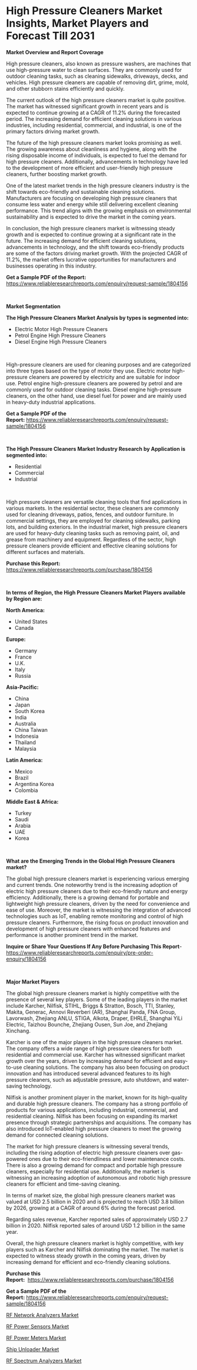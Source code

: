 <p><h1>High Pressure Cleaners Market Insights, Market Players and Forecast Till 2031</h1></p><p><strong>Market Overview and Report Coverage</strong></p>
<p><p>High pressure cleaners, also known as pressure washers, are machines that use high-pressure water to clean surfaces. They are commonly used for outdoor cleaning tasks, such as cleaning sidewalks, driveways, decks, and vehicles. High pressure cleaners are capable of removing dirt, grime, mold, and other stubborn stains efficiently and quickly.</p><p>The current outlook of the high pressure cleaners market is quite positive. The market has witnessed significant growth in recent years and is expected to continue growing at a CAGR of 11.2% during the forecasted period. The increasing demand for efficient cleaning solutions in various industries, including residential, commercial, and industrial, is one of the primary factors driving market growth.</p><p>The future of the high pressure cleaners market looks promising as well. The growing awareness about cleanliness and hygiene, along with the rising disposable income of individuals, is expected to fuel the demand for high pressure cleaners. Additionally, advancements in technology have led to the development of more efficient and user-friendly high pressure cleaners, further boosting market growth.</p><p>One of the latest market trends in the high pressure cleaners industry is the shift towards eco-friendly and sustainable cleaning solutions. Manufacturers are focusing on developing high pressure cleaners that consume less water and energy while still delivering excellent cleaning performance. This trend aligns with the growing emphasis on environmental sustainability and is expected to drive the market in the coming years.</p><p>In conclusion, the high pressure cleaners market is witnessing steady growth and is expected to continue growing at a significant rate in the future. The increasing demand for efficient cleaning solutions, advancements in technology, and the shift towards eco-friendly products are some of the factors driving market growth. With the projected CAGR of 11.2%, the market offers lucrative opportunities for manufacturers and businesses operating in this industry.</p></p>
<p><strong>Get a Sample PDF of the Report:</strong> <a href="https://www.reliableresearchreports.com/enquiry/request-sample/1804156">https://www.reliableresearchreports.com/enquiry/request-sample/1804156</a></p>
<p>&nbsp;</p>
<p><strong>Market Segmentation</strong></p>
<p><strong>The High Pressure Cleaners Market Analysis by types is segmented into:</strong></p>
<p><ul><li>Electric Motor High Pressure Cleaners</li><li>Petrol Engine High Pressure Cleaners</li><li>Diesel Engine High Pressure Cleaners</li></ul></p>
<p>&nbsp;</p>
<p><p>High-pressure cleaners are used for cleaning purposes and are categorized into three types based on the type of motor they use. Electric motor high-pressure cleaners are powered by electricity and are suitable for indoor use. Petrol engine high-pressure cleaners are powered by petrol and are commonly used for outdoor cleaning tasks. Diesel engine high-pressure cleaners, on the other hand, use diesel fuel for power and are mainly used in heavy-duty industrial applications.</p></p>
<p><strong>Get a Sample PDF of the Report:</strong>&nbsp;<a href="https://www.reliableresearchreports.com/enquiry/request-sample/1804156">https://www.reliableresearchreports.com/enquiry/request-sample/1804156</a></p>
<p>&nbsp;</p>
<p><strong>The High Pressure Cleaners Market Industry Research by Application is segmented into:</strong></p>
<p><ul><li>Residential</li><li>Commercial</li><li>Industrial</li></ul></p>
<p>&nbsp;</p>
<p><p>High pressure cleaners are versatile cleaning tools that find applications in various markets. In the residential sector, these cleaners are commonly used for cleaning driveways, patios, fences, and outdoor furniture. In commercial settings, they are employed for cleaning sidewalks, parking lots, and building exteriors. In the industrial market, high pressure cleaners are used for heavy-duty cleaning tasks such as removing paint, oil, and grease from machinery and equipment. Regardless of the sector, high pressure cleaners provide efficient and effective cleaning solutions for different surfaces and materials.</p></p>
<p><strong>Purchase this Report:</strong>&nbsp; <a href="https://www.reliableresearchreports.com/purchase/1804156">https://www.reliableresearchreports.com/purchase/1804156</a></p>
<p>&nbsp;</p>
<p><strong>In terms of Region, the High Pressure Cleaners Market Players available by Region are:</strong></p>
<p>
    <p> <strong> North America: </strong>
        <ul>
            <li>United States</li>
            <li>Canada</li>
        </ul>
        </p> 
    <p> <strong> Europe: </strong>
        <ul>
            <li>Germany</li>
            <li>France</li>
            <li>U.K.</li>
            <li>Italy</li>
            <li>Russia</li>
        </ul>
        </p> 
    <p> <strong> Asia-Pacific: </strong>
        <ul>
            <li>China</li>
            <li>Japan</li>
            <li>South Korea</li>
            <li>India</li>
            <li>Australia</li>
            <li>China Taiwan</li>
            <li>Indonesia</li>
            <li>Thailand</li>
            <li>Malaysia</li>
        </ul>
        </p> 
    <p> <strong> Latin America: </strong>
        <ul>
            <li>Mexico</li>
            <li>Brazil</li>
            <li>Argentina Korea</li>
            <li>Colombia</li>
        </ul>
        </p> 
    <p> <strong> Middle East & Africa: </strong>
        <ul>
            <li>Turkey</li>
            <li>Saudi</li>
            <li>Arabia</li>
            <li>UAE</li>
            <li>Korea</li>
        </ul>
    </p>
    </p>
<p>&nbsp;</p>
<p><strong>What are the Emerging Trends in the Global High Pressure Cleaners market?</strong></p>
<p><p>The global high pressure cleaners market is experiencing various emerging and current trends. One noteworthy trend is the increasing adoption of electric high pressure cleaners due to their eco-friendly nature and energy efficiency. Additionally, there is a growing demand for portable and lightweight high pressure cleaners, driven by the need for convenience and ease of use. Moreover, the market is witnessing the integration of advanced technologies such as IoT, enabling remote monitoring and control of high pressure cleaners. Furthermore, the rising focus on product innovation and development of high pressure cleaners with enhanced features and performance is another prominent trend in the market.</p></p>
<p><strong>Inquire or Share Your Questions If Any Before Purchasing This Report</strong>- <a href="https://www.reliableresearchreports.com/enquiry/pre-order-enquiry/1804156">https://www.reliableresearchreports.com/enquiry/pre-order-enquiry/1804156</a></p>
<p>&nbsp;</p>
<p><strong>Major Market Players</strong></p>
<p><p>The global high pressure cleaners market is highly competitive with the presence of several key players. Some of the leading players in the market include Karcher, Nilfisk, STIHL, Briggs & Stratton, Bosch, TTI, Stanley, Makita, Generac, Annovi Reverberi (AR), Shanghai Panda, FNA Group, Lavorwash, Zhejiang ANLU, STIGA, Alkota, Draper, EHRLE, Shanghai YiLi Electric, Taizhou Bounche, Zhejiang Ousen, Sun Joe, and Zhejiang Xinchang.</p><p>Karcher is one of the major players in the high pressure cleaners market. The company offers a wide range of high pressure cleaners for both residential and commercial use. Karcher has witnessed significant market growth over the years, driven by increasing demand for efficient and easy-to-use cleaning solutions. The company has also been focusing on product innovation and has introduced several advanced features to its high pressure cleaners, such as adjustable pressure, auto shutdown, and water-saving technology.</p><p>Nilfisk is another prominent player in the market, known for its high-quality and durable high pressure cleaners. The company has a strong portfolio of products for various applications, including industrial, commercial, and residential cleaning. Nilfisk has been focusing on expanding its market presence through strategic partnerships and acquisitions. The company has also introduced IoT-enabled high pressure cleaners to meet the growing demand for connected cleaning solutions.</p><p>The market for high pressure cleaners is witnessing several trends, including the rising adoption of electric high pressure cleaners over gas-powered ones due to their eco-friendliness and lower maintenance costs. There is also a growing demand for compact and portable high pressure cleaners, especially for residential use. Additionally, the market is witnessing an increasing adoption of autonomous and robotic high pressure cleaners for efficient and time-saving cleaning.</p><p>In terms of market size, the global high pressure cleaners market was valued at USD 2.5 billion in 2020 and is projected to reach USD 3.8 billion by 2026, growing at a CAGR of around 6% during the forecast period.</p><p>Regarding sales revenue, Karcher reported sales of approximately USD 2.7 billion in 2020. Nilfisk reported sales of around USD 1.2 billion in the same year.</p><p>Overall, the high pressure cleaners market is highly competitive, with key players such as Karcher and Nilfisk dominating the market. The market is expected to witness steady growth in the coming years, driven by increasing demand for efficient and eco-friendly cleaning solutions.</p></p>
<p><strong>Purchase this Report:</strong>&nbsp;&nbsp;<a href="https://www.reliableresearchreports.com/purchase/1804156">https://www.reliableresearchreports.com/purchase/1804156</a></p>
<p></p>
<p><strong>Get a Sample PDF of the Report:</strong>&nbsp;<a href="https://www.reliableresearchreports.com/enquiry/request-sample/1804156">https://www.reliableresearchreports.com/enquiry/request-sample/1804156</a></p>
<p><p><a href="https://github.com/gaydyna/Market-Research-Report-List-2/blob/main/rf-network-analyzers-market.md">RF Network Analyzers Market</a></p><p><a href="https://github.com/joannesouthgate/Market-Research-Report-List-1/blob/main/rf-power-sensors-market.md">RF Power Sensors Market</a></p><p><a href="https://github.com/amonskiyk/Market-Research-Report-List-2/blob/main/rf-power-meters-market.md">RF Power Meters Market</a></p><p><a href="https://github.com/julyju69/Market-Research-Report-List-1/blob/main/ship-unloader-market.md">Ship Unloader Market</a></p><p><a href="https://github.com/tamvrosiya/Market-Research-Report-List-2/blob/main/rf-spectrum-analyzers-market.md">RF Spectrum Analyzers Market</a></p></p>